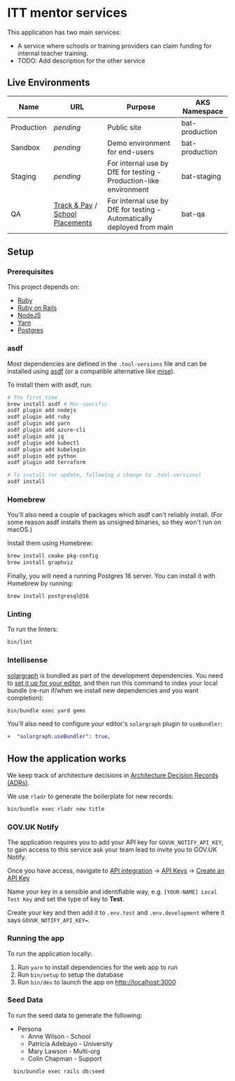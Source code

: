 # ITT mentor services

This application has two main services:

- A service where schools or training providers can claim funding for internal teacher training.
- TODO: Add description for the other service

## Live Environments

| Name       | URL | Purpose | AKS Namespace |
| ---------- | --- | ------- | ------------- |
| Production | *pending* | Public site | bat-production |
| Sandbox    | *pending* | Demo environment for end-users | bat-production |
| Staging    | *pending* | For internal use by DfE for testing - Production-like environment | bat-staging |
| QA         | [Track & Pay](https://track-and-pay-qa.test.teacherservices.cloud) / [School Placements](https://manage-school-placements-qa.test.teacherservices.cloud) | For internal use by DfE for testing - Automatically deployed from main | bat-qa |

## Setup

### Prerequisites

This project depends on:

- [Ruby](https://www.ruby-lang.org/)
- [Ruby on Rails](https://rubyonrails.org/)
- [NodeJS](https://nodejs.org/)
- [Yarn](https://yarnpkg.com/)
- [Postgres](https://www.postgresql.org/)

### asdf

Most dependencies are defined in the `.tool-versions` file and can be installed using [asdf](https://asdf-vm.com/) (or a compatible alternative like [mise](https://mise.jdx.dev/)).

To install them with asdf, run:

```sh
# The first time
brew install asdf # Mac-specific
asdf plugin add nodejs
asdf plugin add ruby
asdf plugin add yarn
asdf plugin add azure-cli
asdf plugin add jq
asdf plugin add kubectl
asdf plugin add kubelogin
asdf plugin add python
asdf plugin add terraform

# To install (or update, following a change to .tool-versions)
asdf install
```

### Homebrew

You'll also need a couple of packages which asdf can't reliably install. (For some reason asdf installs them as unsigned binaries, so they won't run on macOS.)

Install them using Homebrew:

```sh
brew install cmake pkg-config
brew install graphviz
```

Finally, you will need a running Postgres 16 server. You can install it with Homebrew by running:

```sh
brew install postgresql@16
```

### Linting

To run the linters:

```bash
bin/lint
```

### Intellisense

[solargraph](https://github.com/castwide/solargraph) is bundled as part of the
development dependencies. You need to [set it up for your
editor](https://github.com/castwide/solargraph#using-solargraph), and then run
this command to index your local bundle (re-run if/when we install new
dependencies and you want completion):

```sh
bin/bundle exec yard gems
```

You'll also need to configure your editor's `solargraph` plugin to
`useBundler`:

```diff
+  "solargraph.useBundler": true,
```

## How the application works

We keep track of architecture decisions in [Architecture Decision Records
(ADRs)](/adr/).

We use `rladr` to generate the boilerplate for new records:

```bash
bin/bundle exec rladr new title
```

### GOV.UK Notify

The application requires you to add your API key for `GOVUK_NOTIFY_API_KEY`, to gain access to this service ask your
team lead to invite you to GOV.UK Notify.

Once you have access, navigate to [API integration](https://www.notifications.service.gov.uk/services/022acc23-c40a-4077-bbd6-fc98b2155534/api) -> [API Keys](https://www.notifications.service.gov.uk/services/022acc23-c40a-4077-bbd6-fc98b2155534/api/keys) -> [Create an API Key](https://www.notifications.service.gov.uk/services/022acc23-c40a-4077-bbd6-fc98b2155534/api/keys/create)

Name your key in a sensible and identifiable way, e.g. `[YOUR-NAME] Local Test Key` and set the type of key to **Test**.

Create your key and then add it to `.env.test` and `.env.development` where it says `GOVUK_NOTIFY_API_KEY=`.

### Running the app

To run the application locally:

1. Run `yarn` to install dependencies for the web app to run
2. Run `bin/setup` to setup the database
3. Run `bin/dev` to launch the app on <http://localhost:3000>

### Seed Data

To run the seed data to generate the following:

- Persona
  - Anne Wilson - School
  - Patricia Adebayo - University
  - Mary Lawson - Multi-org
  - Colin Chapman - Support

```bash
  bin/bundle exec rails db:seed
```
